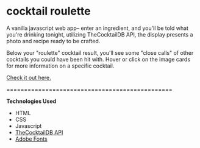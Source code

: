 # cocktail roulette

A vanilla javascript web app– enter an ingredient, and you'll be told what you're drinking tonight, utilizing TheCocktailDB API, the display presents a photo and recipe ready to be crafted.

Below your "roulette" cocktail result, you'll see some "close calls" of other cocktails you could have been hit with. Hover or click on the image cards for more information on a specific cocktail.

<a href="https://camille-the-eel.github.io/cocktail-roulette/">Check it out here.</a>

===============================================

**Technologies Used**

- HTML
- CSS
- Javascript
- <a href="https://www.thecocktaildb.com/api.php">TheCocktailDB API</a>
- <a href="https://fonts.adobe.com/">Adobe Fonts</a>
